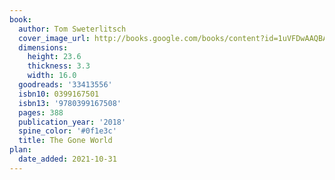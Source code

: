 ```yaml
---
book:
  author: Tom Sweterlitsch
  cover_image_url: http://books.google.com/books/content?id=1uVFDwAAQBAJ&printsec=frontcover&img=1&zoom=1&source=gbs_api
  dimensions:
    height: 23.6
    thickness: 3.3
    width: 16.0
  goodreads: '33413556'
  isbn10: 0399167501
  isbn13: '9780399167508'
  pages: 388
  publication_year: '2018'
  spine_color: '#0f1e3c'
  title: The Gone World
plan:
  date_added: 2021-10-31
---
```

